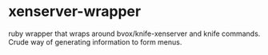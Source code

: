 xenserver-wrapper
=================

ruby wrapper that wraps around bvox/knife-xenserver and knife commands. 
Crude way of generating information to form menus. 

